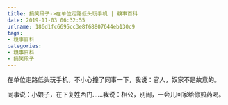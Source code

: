 ```yaml
---
title: 搞笑段子->在单位走路低头玩手机 | 糗事百科
date: 2019-11-03 06:32:55
urlname: 186d1fc6695cc3e8f68807644eb130c9
tags: 
- 糗事百科
categories:
- 糗事百科
- 搞笑段子
---
```

在单位走路低头玩手机，不小心撞了同事一下，我说：官人，奴家不是故意的。

同事说：小娘子，在下复姓西门……我说：相公，别闹，一会儿回家给你煎药喝。


